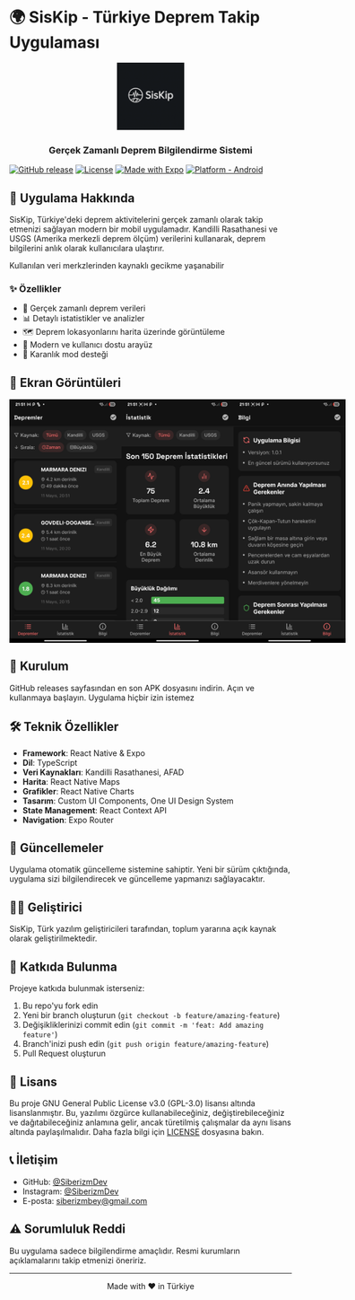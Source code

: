 # 🌍 SisKip - Türkiye Deprem Takip Uygulaması

<div align="center">
  <img src="./assets/images/icon.png" alt="SisKip Logo" width="120"/>
  <br/>
  <h3>Gerçek Zamanlı Deprem Bilgilendirme Sistemi</h3>
</div>

[![GitHub release](https://img.shields.io/github/v/release/SiberizmDev/SisKip)](https://github.com/SiberizmDev/SisKip/releases)
[![License](https://img.shields.io/badge/License-GPLv3-blue.svg)](LICENSE)
[![Made with Expo](https://img.shields.io/badge/Made%20with-Expo-black.svg)](https://expo.dev/)
[![Platform - Android](https://img.shields.io/badge/Platform-Android-green.svg)](https://github.com/SiberizmDev/SisKip/releases)

## 📱 Uygulama Hakkında

SisKip, Türkiye'deki deprem aktivitelerini gerçek zamanlı olarak takip etmenizi sağlayan modern bir mobil uygulamadır. Kandilli Rasathanesi ve USGS (Amerika merkezli deprem ölçüm) verilerini kullanarak, deprem bilgilerini anlık olarak kullanıcılara ulaştırır.

Kullanılan veri merkzlerinden kaynaklı gecikme yaşanabilir

### ✨ Özellikler

- 🔄 Gerçek zamanlı deprem verileri
- 📊 Detaylı istatistikler ve analizler
- 🗺️ Deprem lokasyonlarını harita üzerinde görüntüleme
- 📱 Modern ve kullanıcı dostu arayüz
- 🌙 Karanlık mod desteği

## 📸 Ekran Görüntüleri

<div style="display: flex; justify-content: space-between;">
  <!-- Ekran görüntüleri buraya eklenecek -->
  <img src="./assets/screenshots/home.jpg" width="200" alt="Ana Ekran"/>
  <img src="./assets/screenshots/stats.jpg" width="200" alt="İstatistikler"/>
  <img src="./assets/screenshots/info.jpg" width="200" alt="Bilgi"/>
</div>

## 🚀 Kurulum
GitHub releases sayfasından en son APK dosyasını indirin. Açın ve kullanmaya başlayın. Uygulama hiçbir izin istemez

## 🛠️ Teknik Özellikler

- **Framework**: React Native & Expo
- **Dil**: TypeScript
- **Veri Kaynakları**: Kandilli Rasathanesi, AFAD
- **Harita**: React Native Maps
- **Grafikler**: React Native Charts
- **Tasarım**: Custom UI Components, One UI Design System
- **State Management**: React Context API
- **Navigation**: Expo Router

## 🔄 Güncellemeler

Uygulama otomatik güncelleme sistemine sahiptir. Yeni bir sürüm çıktığında, uygulama sizi bilgilendirecek ve güncelleme yapmanızı sağlayacaktır.

## 👨‍💻 Geliştirici

SisKip, Türk yazılım geliştiricileri tarafından, toplum yararına açık kaynak olarak geliştirilmektedir.

## 🤝 Katkıda Bulunma

Projeye katkıda bulunmak isterseniz:

1. Bu repo'yu fork edin
2. Yeni bir branch oluşturun (`git checkout -b feature/amazing-feature`)
3. Değişikliklerinizi commit edin (`git commit -m 'feat: Add amazing feature'`)
4. Branch'inizi push edin (`git push origin feature/amazing-feature`)
5. Pull Request oluşturun

## 📝 Lisans

Bu proje GNU General Public License v3.0 (GPL-3.0) lisansı altında lisanslanmıştır. Bu, yazılımı özgürce kullanabileceğiniz, değiştirebileceğiniz ve dağıtabileceğiniz anlamına gelir, ancak türetilmiş çalışmalar da aynı lisans altında paylaşılmalıdır. Daha fazla bilgi için [LICENSE](LICENSE) dosyasına bakın.

## 📞 İletişim

- GitHub: [@SiberizmDev](https://github.com/SiberizmDev)
- Instagram: [@SiberizmDev](https://instagram.com/ahmetinzmsec)
- E-posta: siberizmbey@gmail.com

## ⚠️ Sorumluluk Reddi

Bu uygulama sadece bilgilendirme amaçlıdır. Resmi kurumların açıklamalarını takip etmenizi öneririz.

---

<div align="center">
  Made with ❤️ in Türkiye
</div> 